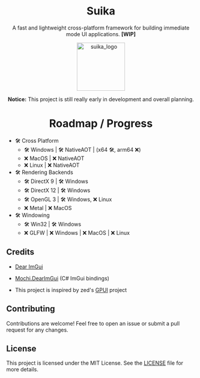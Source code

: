 <h1 align="center">Suika</h1>
<p align="center">A fast and lightweight cross-platform framework for building immediate mode UI applications. <strong>[WIP]</strong></p>

<p align="center">
  <img alt="suika_logo" src="https://i.imgur.com/7fP35H5.png" width="128">
</p>

<p align="center">
    <strong>Notice:</strong> This project is still really early in development and overall planning.
</p>

<h1 align="center">Roadmap / Progress</h1>

- 🛠️ Cross Platform
    - 🛠️ Windows | 🛠️ NativeAOT | (x64 🛠️, arm64 ❌)
    - ❌ MacOS  | ❌ NativeAOT
    - ❌ Linux  | ❌ NativeAOT
- 🛠️ Rendering Backends
  - 🛠️ DirectX 9 | 🛠️ Windows
  - 🛠️ DirectX 12 | 🛠️ Windows
  - 🛠️ OpenGL 3 | 🛠️ Windows, ❌ Linux
  - ❌ Metal | ❌ MacOS
- 🛠️ Windowing
  - 🛠️ Win32 | 🛠️ Windows
  - ❌ GLFW | ❌ Windows | ❌ MacOS | ❌ Linux

## Credits
- [Dear ImGui](https://github.com/ocornut/imgui)
- [Mochi.DearImGui](https://github.com/MochiLibraries/Mochi.DearImGui) (C# ImGui bindings)

- This project is inspired by zed's [GPUI](https://github.com/zed-industries/zed/tree/main/crates/gpui) project

## Contributing
Contributions are welcome! Feel free to open an issue or submit a pull request for any changes.

## License
This project is licensed under the MIT License. See the [LICENSE](LICENSE) file for more details.